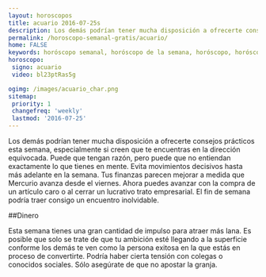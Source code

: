 ```yaml
---
layout: horoscopos
title: acuario 2016-07-25s 
description: Los demás podrían tener mucha disposición a ofrecerte consejos prácticos esta semana, especialmente si creen que te encuentras en la dirección equivocada. Puede que tengan razón, pero puede que no entiendan exactamente lo que tienes en mente. Evita movimientos decisivos hasta más adelante en la semana. Tus finanzas parecen mejorar a medida que Mercurio avanza desde el viernes. Ahora puedes avanzar con la compra de un artículo caro o al cerrar un lucrativo trato empresarial.  El fin de semana podría traer consigo un encuentro inolvidable.
permalink: /horoscopo-semanal-gratis/acuario/
home: FALSE
keywords: horóscopo semanal, horóscopo de la semana, horóscopo, horóscopo gratis,horóscopos, horóscopo esperanza gracia, horoscopos acuario la semana, horóscopos gratis, Tarot, Astrologia, Zodíaco, acuario, horoscopo gratis
horoscopo:
 signo: acuario
 video: bl23ptRas5g

ogimg: /images/acuario_char.png
sitemap:
 priority: 1
 changefreq: 'weekly'
 lastmod: '2016-07-25'
---
```



Los demás podrían tener mucha disposición a ofrecerte consejos prácticos esta semana, especialmente si creen que te encuentras en la dirección equivocada. Puede que tengan razón, pero puede que no entiendan exactamente lo que tienes en mente. Evita movimientos decisivos hasta más adelante en la semana. Tus finanzas parecen mejorar a medida que Mercurio avanza desde el viernes. Ahora puedes avanzar con la compra de un artículo caro o al cerrar un lucrativo trato empresarial.  El fin de semana podría traer consigo un encuentro inolvidable.

##Dinero

Esta semana tienes una gran cantidad de impulso para atraer más lana. Es posible que solo se trate de que tu ambición esté llegando a la superficie conforme los demás te ven como la persona exitosa en la que estás en proceso de convertirte. Podría haber cierta tensión con colegas o conocidos sociales. Sólo asegúrate de que no apostar la granja.
